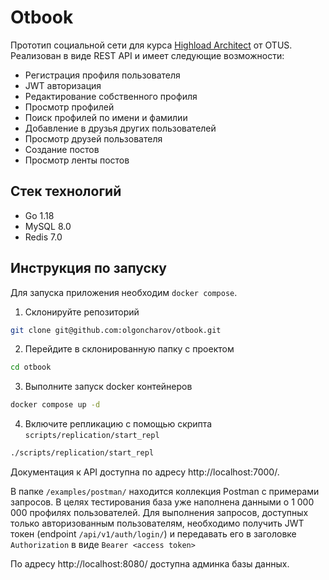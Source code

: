 # Otbook

Прототип социальной сети для курса [Highload Architect](https://otus.ru/lessons/highloadarchitect/) от OTUS. Реализован в виде REST API и имеет следующие возможности:

* Регистрация профиля пользователя
* JWT авторизация
* Редактирование собственного профиля
* Просмотр профилей
* Поиск профилей по имени и фамилии
* Добавление в друзья других пользователей
* Просмотр друзей пользователя
* Создание постов
* Просмотр ленты постов

## Стек технологий
* Go 1.18
* MySQL 8.0
* Redis 7.0

## Инструкция по запуску

Для запуска приложения необходим `docker compose`.

1. Склонируйте репозиторий

```bash
git clone git@github.com:olgoncharov/otbook.git
```

2. Перейдите в склонированную папку с проектом

```bash
cd otbook
```

3. Выполните запуск docker контейнеров

```bash
docker compose up -d
```

4. Включите репликацию с помощью скрипта `scripts/replication/start_repl`

```bash
./scripts/replication/start_repl
```


Документация к API доступна по адресу http://localhost:7000/.

В папке `/examples/postman/` находится коллекция Postman с примерами запросов. В целях тестирования база уже наполнена данными о 1 000 000 профилях пользователей. Для выполнения запросов, доступных только авторизованным пользователям, необходимо получить JWT токен (endpoint `/api/v1/auth/login/`) и передавать его в заголовке `Authorization` в виде `Bearer <access token>`

По адресу http://localhost:8080/ доступна админка базы данных.